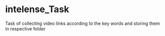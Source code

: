 # intelense_Task
Task of collecting video links according to the key words and storing them in respective folder
